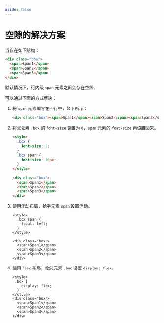 ```yaml
---
aside: false
---
```


# 空隙的解决方案

当存在如下结构：

```html
<div class="box">
  <span>Span1</span>
  <span>Span2</span>
  <span>Span3</span>
</div>
```

默认情况下，行内级 `span` 元素之间会存在空隙。

可以通过下面的方式解决：

1. 将 `span` 元素编写在一行中，如下所示：

   ```html
   <div class="box"><span>Span1</span><span>Span2</span><span>Span3</span></div>
   ```

2. 将父元素 `.box` 的 `font-size` 设置为 `0`，`span` 元素的 `font-size` 再设置回来。

   ```html
   <style>
     .box {
       font-size: 0;
     }
     .box span {
       font-size: 16px;
     }
   </style>

   <div class="box">
     <span>Span1</span>
     <span>Span2</span>
     <span>Span3</span>
   </div>
   ```

3. 使用浮动布局，给字元素 `span` 设置浮动。

   ```html{2-4}
   <style>
     .box span {
       float: left;
     }
   </style>

   <div class="box">
     <span>Span1</span>
     <span>Span2</span>
     <span>Span3</span>
   </div>
   ```

4. 使用 `flex` 布局，给父元素 `.box` 设置 `display: flex`。
   ```html{2-4}
   <style>
    .box {
       display: flex;
     }
   </style>
   <div class="box">
     <span>Span1</span>
     <span>Span2</span>
     <span>Span3</span>
   </div>
   ```
